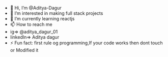 - 👋 Hi, I’m @Aditya-Dagur
- 👀 I’m interested in making full stack projects
- 🌱 I’m currently learning reactjs
- 📫 How to reach me
- ig=> @aditya_dagur_01
- linkedIn=> Aditya dagur
- ⚡ Fun fact: first rule og programming,If your code works then dont touch or Modified it

<!---
Aditya-Dagur/Aditya-Dagur is a ✨ special ✨ repository because its `README.md` (this file) appears on your GitHub profile.
You can click the Preview link to take a look at your changes.
--->
